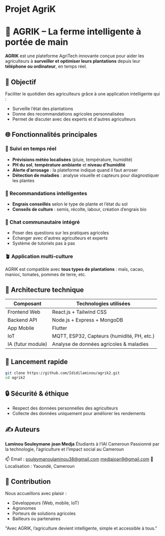 # Projet AgriK

# 🌿 AGRIK – La ferme intelligente à portée de main

**AGRIK** est une plateforme AgriTech innovante conçue pour aider les agriculteurs à **surveiller et optimiser leurs plantations** depuis leur **téléphone ou ordinateur**, en temps réel.

## 🎯 Objectif
Faciliter le quotidien des agriculteurs grâce à une application intelligente qui :
- Surveille l’état des plantations
- Donne des recommandations agricoles personnalisées
- Permet de discuter avec des experts et d'autres agriculteurs

## 🌐 Fonctionnalités principales

### 📡 Suivi en temps réel
- **Prévisions météo localisées** (pluie, température, humidité)
- **PH du sol**, **température ambiante** et **niveau d’humidité**
- **Alerte d’arrosage** : la plateforme indique quand il faut arroser
- **Détection de maladies** : analyse visuelle et capteurs pour diagnostiquer les plantes

### 🧠 Recommandations intelligentes
- **Engrais conseillés** selon le type de plante et l’état du sol
- **Conseils de culture** : semis, récolte, labour, création d’engrais bio

### 💬 Chat communautaire intégré
- Poser des questions sur les pratiques agricoles
- Échanger avec d'autres agriculteurs et experts
- Système de tutoriels pas à pas

### 🪴 Application multi-culture
AGRIK est compatible avec **tous types de plantations** : maïs, cacao, manioc, tomates, pommes de terre, etc.

## 🧩 Architecture technique

| Composant         | Technologies utilisées                      |
|-------------------|---------------------------------------------|
| Frontend Web      | React.js + Tailwind CSS                     |
| Backend API       | Node.js + Express + MongoDB                 |
| App Mobile        | Flutter                                     |
| IoT               | MQTT, ESP32, Capteurs (humidité, PH, etc.)  |
| IA (futur module) | Analyse de données agricoles & maladies     |

## 🚀 Lancement rapide

```bash
git clone https://github.com/Ididilaminou/agrik2.git
cd agrik2
````

## 🔒 Sécurité & éthique

* Respect des données personnelles des agriculteurs
* Collecte des données uniquement pour améliorer les rendements

## ✍️ Auteurs

**Laminou Souleymane** **joan Medja**
Étudiants à l’IAI Cameroun
Passionné par la technologie, l’agriculture et l’impact social au Cameroun

📫 Email : [souleymanoulaminou38@gmail.com](mailto:souleymanoulaminou38@gmail.com)
	   [medjajoan9@gmail.com](mailto:medjajoan9@gmail.com)
📍 Localisation : Yaoundé, Cameroun

## 🤝 Contribution

Nous accueillons avec plaisir :

* Développeurs (Web, mobile, IoT)
* Agronomes
* Porteurs de solutions agricoles
* Bailleurs ou partenaires


"Avec AGRIK, l’agriculture devient intelligente, simple et accessible à tous."

